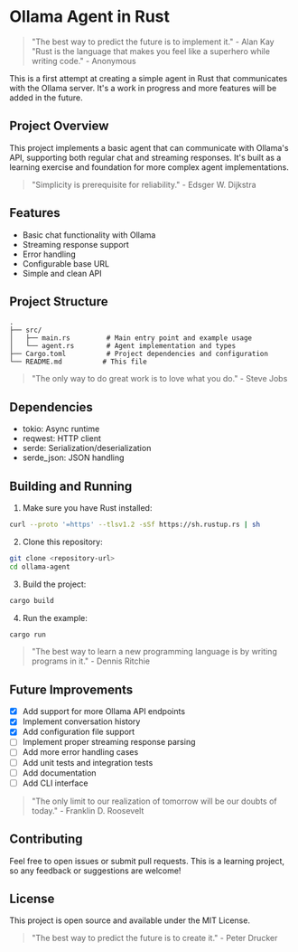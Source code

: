 # Ollama Agent in Rust

> "The best way to predict the future is to implement it." - Alan Kay
> "Rust is the language that makes you feel like a superhero while writing code." - Anonymous

This is a first attempt at creating a simple agent in Rust that communicates with the Ollama server. It's a work in progress and more features will be added in the future.

## Project Overview

This project implements a basic agent that can communicate with Ollama's API, supporting both regular chat and streaming responses. It's built as a learning exercise and foundation for more complex agent implementations.

> "Simplicity is prerequisite for reliability." - Edsger W. Dijkstra

## Features

- Basic chat functionality with Ollama
- Streaming response support
- Error handling
- Configurable base URL
- Simple and clean API

## Project Structure

```
.
├── src/
│   ├── main.rs         # Main entry point and example usage
│   └── agent.rs        # Agent implementation and types
├── Cargo.toml          # Project dependencies and configuration
└── README.md          # This file
```

> "The only way to do great work is to love what you do." - Steve Jobs

## Dependencies

- tokio: Async runtime
- reqwest: HTTP client
- serde: Serialization/deserialization
- serde_json: JSON handling

## Building and Running

1. Make sure you have Rust installed:
```bash
curl --proto '=https' --tlsv1.2 -sSf https://sh.rustup.rs | sh
```

2. Clone this repository:
```bash
git clone <repository-url>
cd ollama-agent
```

3. Build the project:
```bash
cargo build
```

4. Run the example:
```bash
cargo run
```

> "The best way to learn a new programming language is by writing programs in it." - Dennis Ritchie

## Future Improvements

- [x] Add support for more Ollama API endpoints
- [x] Implement conversation history
- [x] Add configuration file support
- [ ] Implement proper streaming response parsing
- [ ] Add more error handling cases
- [ ] Add unit tests and integration tests
- [ ] Add documentation
- [ ] Add CLI interface

> "The only limit to our realization of tomorrow will be our doubts of today." - Franklin D. Roosevelt

## Contributing

Feel free to open issues or submit pull requests. This is a learning project, so any feedback or suggestions are welcome!

## License

This project is open source and available under the MIT License.

> "The best way to predict the future is to create it." - Peter Drucker 
